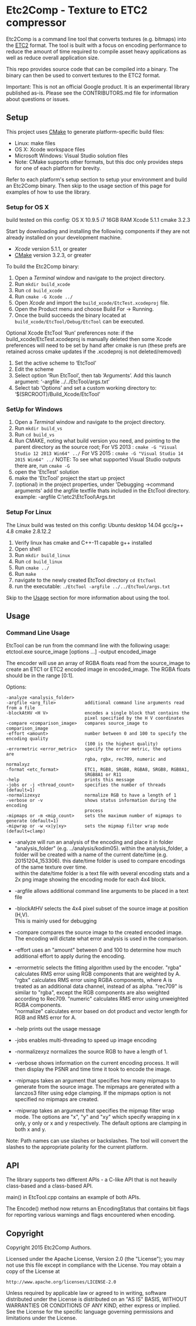 # Etc2Comp - Texture to ETC2 compressor

Etc2Comp is a command line tool that converts textures (e.g. bitmaps)
into the [ETC2](https://en.wikipedia.org/wiki/Ericsson_Texture_Compression)
format. The tool is built with a focus on encoding performance
to reduce the amount of time required to compile asset heavy applications as
well as reduce overall application size.

This repo provides source code that can be compiled into a binary. The
binary can then be used to convert textures to the ETC2 format.

Important: This is not an official Google product. It is an experimental
library published as-is. Please see the CONTRIBUTORS.md file for information
about questions or issues.

## Setup
This project uses [CMake](https://cmake.org/) to generate platform-specific
build files:
 - Linux: make files
 - OS X: Xcode workspace files
 - Microsoft Windows: Visual Studio solution files
 - Note: CMake supports other formats, but this doc only provides steps for
 one of each platform for brevity.

Refer to each platform's setup section to setup your environment and build
an Etc2Comp binary. Then skip to the usage section of this page for examples
of how to use the library.

### Setup for OS X
 build tested on this config:
  OS X 10.9.5 i7 16GB RAM
  Xcode 5.1.1
  cmake 3.2.3
  
Start by downloading and installing the following components if they are not
already installed on your development machine.
 - *Xcode* version 5.1.1, or greater
 - [CMake](https://cmake.org/download/) version 3.2.3, or greater

To build the Etc2Comp binary:
 1. Open a *Terminal* window and navigate to the project directory.
 1. Run `mkdir build_xcode`
 1. Run `cd build_xcode`
 1. Run `cmake -G Xcode ../`
 1. Open *Xcode* and import the `build_xcode/EtcTest.xcodeproj` file.
 1. Open the Product menu and choose Build For -> Running.
 1. Once the build succeeds the binary located at `build_xcode/EtcTool/Debug/EtcTool`
can be executed.

Optional
Xcode EtcTool ‘Run’ preferences
note: if the build_xcode/EtcTest.xcodeproj is manually deleted then some Xcode preferences 
will need to be set by hand after cmake is run (these prefs are retained across 
cmake updates if the .xcodeproj is not deleted/removed)

1. Set the active scheme to ‘EtcTool’
1. Edit the scheme
1. Select option ‘Run EtcTool’, then tab ‘Arguments’. 
Add this launch argument: ‘-argfile ../../EtcTool/args.txt’
1. Select tab ‘Options’ and set a custom working directory to: ‘$(SRCROOT)/Build_Xcode/EtcTool’

### SetUp for Windows

1. Open a *Terminal* window and navigate to the project directory.
1. Run `mkdir build_vs`
1. Run `cd build_vs`
1. Run CMAKE, noting what build version you need, and pointing to the parent directory as the source root; 
  For VS 2013 : `cmake -G "Visual Studio 12 2013 Win64" ../`
  For VS 2015 : `cmake -G "Visual Studio 14 2015 Win64" ../`
  NOTE: To see what supported Visual Studio outputs there are, run `cmake -G`
1. open the 'EtcTest' solution
1. make the 'EtcTool' project the start up project 
1. (optional) in the project properties, under 'Debugging ->command arguments' 
add the argfile textfile thats included in the EtcTool directory. 
example: -argfile C:\etc2\EtcTool\Args.txt

### Setup For Linux
The Linux build was tested on this config:
  Ubuntu desktop 14.04
  gcc/g++ 4.8
  cmake 2.8.12.2

1. Verify linux has cmake and C++-11 capable g++ installed
1. Open shell
1. Run `mkdir build_linux`
1. Run `cd build_linux`
1. Run `cmake ../`
1. Run `make`
1. navigate to the newly created EtcTool directory `cd EtcTool`
1. run the executable: `./EtcTool -argfile ../../EtcTool/args.txt`

Skip to the <a href="#usage">Usage</a> section for more information about using the
tool.

## Usage

### Command Line Usage
EtcTool can be run from the command line with the following usage:
    etctool.exe source_image [options ...] -output encoded_image

The encoder will use an array of RGBA floats read from the source_image to create 
an ETC1 or ETC2 encoded image in encoded_image.  The RGBA floats should be in the 
range [0:1].

Options:

    -analyze <analysis_folder>
    -argfile <arg_file>           additional command line arguments read from a file
    -blockAtHV <H V>              encodes a single block that contains the
                                  pixel specified by the H V coordinates
    -compare <comparison_image>   compares source_image to comparison_image
    -effort <amount>              number between 0 and 100 to specify the encoding quality 
                                  (100 is the highest quality)
    -errormetric <error_metric>   specify the error metric, the options are
                                  rgba, rgbx, rec709, numeric and normalxyz
    -format <etc_format>          ETC1, RGB8, SRGB8, RGBA8, SRGB8, RGB8A1,
                                  SRGB8A1 or R11
    -help                         prints this message
    -jobs or -j <thread_count>    specifies the number of threads (default=1)
    -normalizexyz                 normalize RGB to have a length of 1
    -verbose or -v                shows status information during the encoding
                                  process
	-mipmaps or -m <mip_count>    sets the maximum number of mipmaps to generate (default=1)
	-mipwrap or -w <x|y|xy>       sets the mipmap filter wrap mode (default=clamp)

* -analyze will run an analysis of the encoding and place it in folder 
"analysis_folder" (e.g. ../analysis/kodim05).  within the analysis_folder, a folder 
will be created with a name of the current date/time (e.g. 20151204_153306).  this 
date/time folder is used to compare encodings of the same texture over time.  
within the date/time folder is a text file with several encoding stats and a 2x png 
image showing the encoding mode for each 4x4 block.

* -argfile allows additional command line arguments to be placed in a text file

* -blockAtHV selects the 4x4 pixel subset of the source image at position (H,V).  
This is mainly used for debugging

* -compare compares the source image to the created encoded image. The encoding
will dictate what error analysis is used in the comparison.

* -effort uses an "amount" between 0 and 100 to determine how much additional effort 
to apply during the encoding.

* -errormetric selects the fitting algorithm used by the encoder.  "rgba" calculates 
RMS error using RGB components that are weighted by A.  "rgbx" calculates RMS error 
using RGBA components, where A is treated as an additional data channel, instead of 
as alpha.  "rec709" is similar to "rgba", except the RGB components are also weighted 
according to Rec709.  "numeric" calculates RMS error using unweighted RGBA components.  
"normalize" calculates error based on dot product and vector length for RGB and RMS 
error for A.

* -help prints out the usage message

* -jobs enables multi-threading to speed up image encoding

* -normalizexyz normalizes the source RGB to have a length of 1.

* -verbose shows information on the current encoding process. It will then display the 
PSNR and time time it took to encode the image.

* -mipmaps takes an argument that specifies how many mipmaps to generate from the 
source image.  The mipmaps are generated with a lanczos3 filter using edge clamping.
If the mipmaps option is not specified no mipmaps are created.

* -mipwrap takes an argument that specifies the mipmap filter wrap mode.  The options 
are "x", "y" and "xy" which specify wrapping in x only, y only or x and y respectively.
The default options are clamping in both x and y.

Note: Path names can use slashes or backslashes.  The tool will convert the 
slashes to the appropriate polarity for the current platform.


## API

The library supports two different APIs - a C-like API that is not heavily 
class-based and a class-based API.

main() in EtcTool.cpp contains an example of both APIs.

The Encode() method now returns an EncodingStatus that contains bit flags for
reporting various warnings and flags encountered when encoding.


## Copyright
Copyright 2015 Etc2Comp Authors.

Licensed under the Apache License, Version 2.0 (the "License");
you may not use this file except in compliance with the License.
You may obtain a copy of the License at

    http://www.apache.org/licenses/LICENSE-2.0

Unless required by applicable law or agreed to in writing, software
distributed under the License is distributed on an "AS IS" BASIS,
WITHOUT WARRANTIES OR CONDITIONS OF ANY KIND, either express or implied.
See the License for the specific language governing permissions and
limitations under the License.

